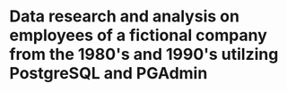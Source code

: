 # Data research and analysis on employees of a fictional company from the 1980's and 1990's utilzing PostgreSQL and PGAdmin
